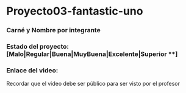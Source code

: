 # Proyecto03-fantastic-uno
### Carné y Nombre por integrante

### Estado del proyecto: [Malo|Regular|Buena|MuyBuena|Excelente|Superior **]
### Enlace del video:
Recordar que el video debe ser público para ser visto por el profesor
